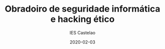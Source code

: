 ---
layout: page
author: IES Castelao
title: Obradoiro de seguridade informática e hacking ético
description: O 27 de xaneiro o alumnado de TIC de 1º bacharelato B asistiu a un interesante obradoiro a cargo do profesor e pentester Kike Fontán. Esta actividade foi ofertada pola concellería de Normalización Lingüística do Concello de Vigo.
date: 2020-02-03
link: http://www.edu.xunta.gal/centros/iescastelaovigo/node/1284
archive: https://archive.is/0Ep2f
categories: post
tags: [ies, teacher, hacking]
---